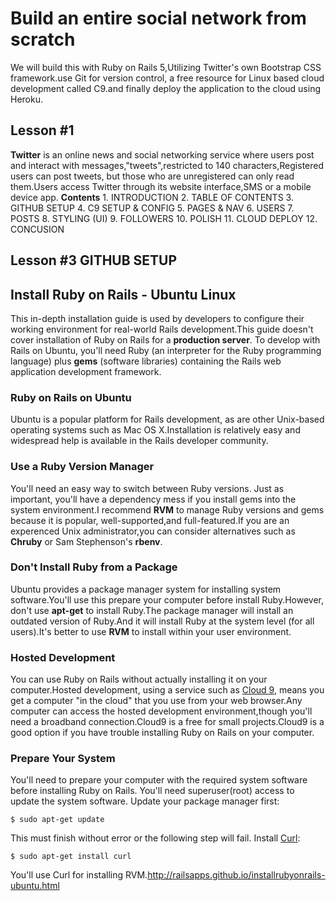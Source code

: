 # Build an entire social network from scratch
We will build this with Ruby on Rails 5,Utilizing  Twitter's own Bootstrap CSS framework.use Git for version control, a free resource for Linux based cloud development called C9.and finally deploy the application to the cloud using Heroku.

## Lesson #1
  **Twitter** is an online news and social networking service where users post and interact with messages,"tweets",restricted to 140 characters,Registered users can post tweets, but those who are unregistered can only read them.Users access Twitter through its website interface,SMS or a mobile device app.
  **Contents**
    1. INTRODUCTION
    2. TABLE OF CONTENTS
    3. GITHUB SETUP
    4. C9 SETUP & CONFIG
    5. PAGES & NAV
    6. USERS
    7. POSTS
    8. STYLING (UI)
    9. FOLLOWERS
    10. POLISH
    11. CLOUD DEPLOY
    12. CONCUSION

## Lesson #3 GITHUB SETUP
## Install Ruby on Rails - Ubuntu Linux
 This in-depth installation guide is used by developers to configure their working environment for real-world Rails development.This guide doesn't cover installation of Ruby on Rails for a **production server**.
 To develop with Rails on Ubuntu, you'll need Ruby (an interpreter for the Ruby programming language) plus **gems** (software libraries) containing the Rails web application development framework.
### Ruby on Rails on Ubuntu
  Ubuntu is a popular platform for Rails development, as are other Unix-based operating systems such as Mac OS X.Installation is relatively easy and widespread help is available in the Rails developer community.
### Use a Ruby Version Manager
  You'll need an easy way to switch between Ruby versions. Just as important, you'll have a dependency mess if you install gems into the system environment.I recommend **RVM** to manage Ruby versions and gems because it is popular, well-supported,and full-featured.If you are an experenced Unix administrator,you can consider alternatives such as **Chruby** or Sam Stephenson's **rbenv**.
### Don't Install Ruby from a Package
  Ubuntu provides a package manager system for installing system software.You'll use this prepare your computer before install Ruby.However, don't use **apt-get** to install Ruby.The package manager will install an outdated version of Ruby.And it will install Ruby at the system level (for all users).It's better to use **RVM** to install within your user environment.
### Hosted Development
  You can use Ruby on Rails without actually installing it on your computer.Hosted development, using a service such as [Cloud 9](https://c9.io/), means you get a computer "in the cloud" that you use from your web browser.Any computer can access the hosted development environment,though you'll need a broadband connection.Cloud9 is a free for small projects.Cloud9 is a good option if you have trouble installing Ruby on Rails on your computer.
### Prepare Your System
  You'll need to prepare your computer with the required system software before installing Ruby on Rails.
  You'll need superuser(root) access to update the system software.
  Update your package manager first:
  ```
  $ sudo apt-get update
  ```
  This must finish without error or the following step will fail.
  Install [Curl](http://en.wikipedia.org/wiki/CURL):
  ```
  $ sudo apt-get install curl
  ```
  You'll use Curl for installing RVM.http://railsapps.github.io/installrubyonrails-ubuntu.html
  
